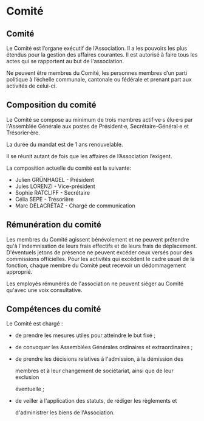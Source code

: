 # Comité

## Comité

Le Comité est l’organe exécutif de l’Association. Il a les pouvoirs les plus étendus pour la gestion des affaires courantes. Il est autorisé à faire tous les actes qui se rapportent au but de l'association.  
  
Ne peuvent être membres du Comité, les personnes membres d’un parti politique à l’échelle communale, cantonale ou fédérale et prenant part aux activités de celui-ci.

## Composition du comité

Le Comité se compose au minimum de trois membres actif·ve·s élu·e·s par l'Assemblée Générale aux postes de Président·e, Secrétaire-Général·e et Trésorier·ère.  
  
La durée du mandat est de 1 ans renouvelable.  
  
Il se réunit autant de fois que les affaires de l’Association l’exigent.

La composition actuelle du comité est la suivante:

* Julien GRÜNHAGEL - Président
* Jules LORENZI - Vice-président
* Sophie RATCLIFF - Secrétaire
* Célia SEPE - Trésorière
* Marc DELACRÉTAZ - Chargé de communication

## Rémunération du comité

Les membres du Comité agissent bénévolement et ne peuvent prétendre qu'à l'indemnisation de leurs frais effectifs et de leurs frais de déplacement. D'éventuels jetons de présence ne peuvent excéder ceux versés pour des commissions officielles. Pour les activités qui excèdent le cadre usuel de la fonction, chaque membre du Comité peut recevoir un dédommagement approprié.  
  
Les employés rémunérés de l'association ne peuvent siéger au Comité qu'avec une voix consultative.

## Compétences du comité

Le Comité est chargé :

* de prendre les mesures utiles pour atteindre le but fixé ;
* de convoquer les Assemblées Générales ordinaires et extraordinaires ;
* de prendre les décisions relatives à l'admission, à la démission des

  membres et à leur changement de sociétariat, ainsi que de leur exclusion

  éventuelle ;

* de veiller à l'application des statuts, de rédiger les règlements et

  d'administrer les biens de l'Association.

